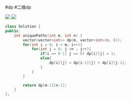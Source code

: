 

#dp #二维dp

![](FigureBed%20🌄/Pasted/Pasted%20image%2020220606174043.png)
![](FigureBed%20🌄/Pasted/Pasted%20image%2020220606174120.png)

```cpp
class Solution {
public:
    int uniquePaths(int m, int n) {
        vector<vector<int>> dp(m, vector<int>(n, 0));
        for(int i = 0; i < m; i++){
            for(int j = 0; j <n ; j++){
                if(i == 0 || j == 0) dp[i][j] = 1;
                else{
                    dp[i][j] = dp[i-1][j] + dp[i][j-1];
                }
            }
        }

        return dp[m-1][n-1];
    }
};
```
